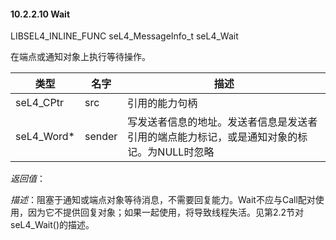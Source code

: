 #### 10.2.2.10  Wait

LIBSEL4_INLINE_FUNC seL4_MessageInfo_t seL4_Wait

在端点或通知对象上执行等待操作。

类型 | 名字 | 描述
--- | --- | ---
seL4_CPtr | src | 引用的能力句柄
seL4_Word* | sender | 写发送者信息的地址。发送者信息是发送者引用的端点能力标记，或是通知对象的标记。为NULL时忽略

*返回值*：

*描述*：阻塞于通知或端点对象等待消息，不需要回复能力。Wait不应与Call配对使用，因为它不提供回复对象；如果一起使用，将导致线程失活。见第2.2节对seL4_Wait()的描述。

